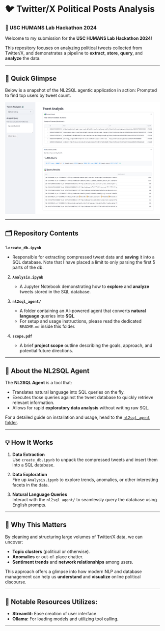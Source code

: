 # 🐦 Twitter/X Political Posts Analysis  
### 🚀 USC HUMANS Lab Hackathon 2024


Welcome to my submission for the **USC HUMANS Lab Hackathon 2024**!  

This repository focuses on analyzing political tweets collected from Twitter/X, and demonstrates a pipeline to **extract**, **store**, **query**, and **analyze** the data. 

---

## 📸 Quick Glimpse

Below is a snapshot of the NL2SQL agentic application in action:
Prompted to find top users by tweet count.

![App Screenshot](./images/nl2sql.png)

---

## 🗂 Repository Contents

1.**`create_db.ipynb`**  
   - Responsible for extracting compressed tweet data and **saving** it into a SQL database. Note that I have placed a limit to only parsing the first 5 parts of the db.

2. **`Analysis.ipynb`**  
   - A Jupyter Notebook demonstrating how to **explore** and **analyze** tweets stored in the SQL database. 

3. **`nl2sql_agent/`**  
   - A folder containing an AI-powered agent that converts **natural language** queries into **SQL**.  
   - For setup and usage instructions, please read the dedicated `README.md` inside this folder.

4. **`scope.pdf`**  
   - A brief **project scope** outline describing the goals, approach, and potential future directions.

---

## 🤖 About the NL2SQL Agent

The **NL2SQL Agent** is a tool that:
- Translates natural language into SQL queries on the fly.
- Executes those queries against the tweet database to quickly retrieve relevant information.
- Allows for rapid **exploratory data analysis** without writing raw SQL.

For a detailed guide on installation and usage, head to the [`nl2sql_agent` folder](./nl2sql_agent/README.md).

---

## 💡 How It Works

1. **Data Extraction**  
   Use `create_db.ipynb` to unpack the compressed tweets and insert them into a SQL database.
   
2. **Data Exploration**  
   Fire up `Analysis.ipynb` to explore trends, anomalies, or other interesting facets in the data.
   
3. **Natural Language Queries**  
   Interact with the `nl2sql_agent/` to seamlessly query the database using English prompts.

---

## 🎯 Why This Matters

By cleaning and structuring large volumes of Twitter/X data, we can uncover:
- **Topic clusters** (political or otherwise).
- **Anomalies** or out-of-place chatter.
- **Sentiment trends** and **network relationships** among users.  

This approach offers a glimpse into how modern NLP and database management can help us **understand** and **visualize** online political discourse.

---

## 🫶 Notable Resources Utilizes:

- **Streamlit:** Ease creation of user interface.
- **Ollama:** For loading models and utilizing tool calling. 

---
